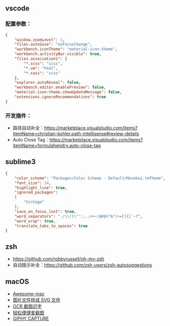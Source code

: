 ## vscode

### 配置参数：

```json
{
    "window.zoomLevel": 1,
    "files.autoSave": "onFocusChange",
    "workbench.iconTheme": "material-icon-theme",
    "workbench.activityBar.visible": true,
    "files.associations": {
        "*.scss": "scss",
        "*.vm": "html",
        "*.sass": "scss"
    },
    "explorer.autoReveal": false,
    "workbench.editor.enablePreview": false,
    "material-icon-theme.showUpdateMessage": false,
    "extensions.ignoreRecommendations": true
}
```

### 开发插件：

* 路径自动补全：https://marketplace.visualstudio.com/items?itemName=christian-kohler.path-intellisense#review-details
* Auto Close Tag：https://marketplace.visualstudio.com/items?itemName=formulahendry.auto-close-tag

## sublime3

```json
{
    "color_scheme": "Packages/Color Scheme - Default/Monokai.tmTheme",
    "font_size": 14,
    "highlight_line": true,
    "ignored_packages":
    [
        "Vintage"
    ],
    "save_on_focus_lost": true,
    "word_separators": "./\\()\"':,.;<>~!@#$%^&*|+=[]{}`~?",
    "word_wrap": true,
    "translate_tabs_to_spaces": true
}
```

## zsh

* https://github.com/robbyrussell/oh-my-zsh
* 自动提示补全：https://github.com/zsh-users/zsh-autosuggestions

## macOS

* [Awesome-mac](https://github.com/jaywcjlove/awesome-mac)
* [图片文件转成 SVG 文件](https://primitive.lol/)
* [OCR 截图识字](https://toolinbox.net/iText/)
* [轻松便捷爱截图](http://jietu.qq.com/)
* [GIPHY CAPTURE](https://giphy.com/apps/giphycapture)
